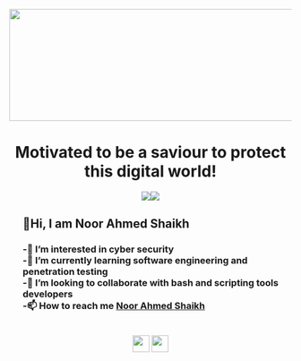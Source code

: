 
<!---
Noor-Ahmed-12/Noor-Ahmed-12 is a ✨ special ✨ repository because its `README.md` (this file) appears on your GitHub profile.
You can click the Preview link to take a look at your changes.
--->
<p>
<img src = "https://media.tenor.com/images/b3da74da5a2d36f4e385fdc88748e27f/tenor.gif" width=800 height=200>
 </p>
<h1 align="center">Motivated to be a saviour to protect this digital world!</h1>

<div align="center">
<a href="linkedin.com/in/noor-ahmed-shaikh-2989691b4/"><img src="https://img.shields.io/website?label=linkedin.com/in/noor-ahmed-shaikh-2989691b4?</a>
<a href="https://twitter.com/TechnicalFaraz1"><img src="https://img.shields.io/twitter/follow/technicalfaraz1?color=1DA1F2&logo=twitter&style=for-the-badge" /></a>
</div>

<ul>
<h2>👋Hi, I am Noor Ahmed Shaikh</h2>
<h3><strong>-👀 I’m interested in cyber security</strong><br>
<strong>-🌱 I’m currently learning software engineering and penetration testing</strong><br>
<strong>-💞️ I’m looking to collaborate with bash and scripting tools developers</strong><br>
<strong>-📫 How to reach me <a href="https://www.linkedin.com/in/noor-ahmed-shaikh-2989691b4" target="_blank">Noor Ahmed Shaikh</a><br></strong><br></h3>
 </ul>
<p align="center">
<a href="https://www.linkedin.com/in/noor-ahmed-shaikh-2989691b4/" target="_blank"><img src="https://cdn.jsdelivr.net/npm/simple-icons@3.0.1/icons/linkedin.svg" height="30" width"30"></a>
<a href="https://www.twitter.com/NoorShykh54?s=09/" target="_blank"><img src="https://cdn.jsdelivr.net/npm/simple-icons@3.0.1/icons/twitter.svg" height="30" width"30"></a>
 </p>
